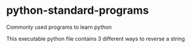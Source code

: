 # python-standard-programs
Commonly used programs to learn python

This executable python file contains 3 different ways to reverse a string
